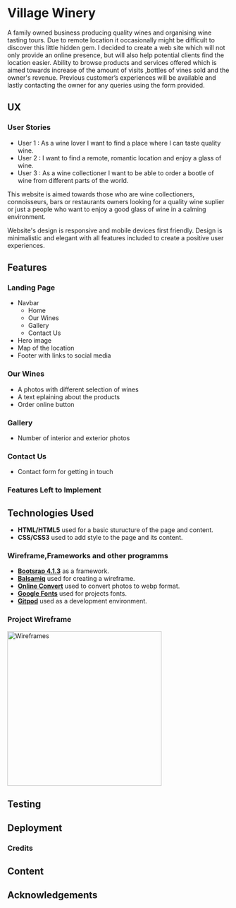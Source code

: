 # Village Winery 
A family owned business producing quality wines and organising wine tasting tours. 
Due to remote location it occasionally might be difficult to discover this little hidden gem.
I decided to create a web site which will not only provide an online presence,
but will also help potential clients find the location easier. 
Ability to browse products and services offered which is aimed towards increase of the amount of visits
,bottles of vines sold and the owner's revenue. 
Previous customer’s experiences will be available 
and lastly contacting the owner for any queries using the form provided. 
## UX
### User Stories

* User 1 : As a wine lover I want to find a place where I can taste quality wine.
* User 2 : I want to find a remote, romantic location and enjoy a glass of wine.
* User 3 : As a wine collectioner I want to be able to order a bootle of wine from different parts of the world.


This website is aimed towards those who are wine collectioners, connoisseurs, bars or restaurants owners looking for a quality wine suplier 
or just a people who want to enjoy a good glass of wine in a calming environment.

Website's design is responsive and mobile devices first friendly. Design is minimalistic and elegant with all features included to 
create a positive user experiences.

## Features
### Landing Page
* Navbar
   * Home
   * Our Wines
   * Gallery
   * Contact Us
* Hero image
* Map of the location
* Footer with links to social media
### Our Wines
* A photos with different selection of wines
* A text eplaining about the products
* Order online button
### Gallery
* Number of interior and exterior photos
### Contact Us
* Contact form for getting in touch


### Features Left to Implement

## Technologies Used 

* __HTML/HTML5__ used for a basic sturucture of the page and content.
* __CSS/CSS3__ used to add style to the page and its content.

### Wireframe,Frameworks and other programms

* [__Bootsrap 4.1.3__](https://getbootstrap.com) as a framework.
* [__Balsamiq__](https://balsamiq.com) used for creating a wireframe.
* [__Online Convert__](https://image.online-convert.com) used to convert photos to webp format.
* [__Google Fonts__](https://fonts.google.com) used for projects fonts.
* [__Gitpod__](https://gitpod.io) used as a development environment.
### Project Wireframe
<p><img height="350" src="https://github.com/kuzGo/village-winery/tree/master/assets/wireframe" alt="  Wireframes" ></p>


## Testing

## Deployment

### Credits 

## Content

## Acknowledgements
